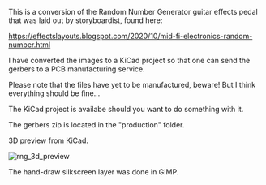This is a conversion of the Random Number Generator guitar effects pedal that was laid out by storyboardist, found here:

https://effectslayouts.blogspot.com/2020/10/mid-fi-electronics-random-number.html

I have converted the images to a KiCad project so that one can send the gerbers to a PCB manufacturing service.

Please note that the files have yet to be manufactured, beware! But I think everything should be fine...

The KiCad project is availabe should you want to do something with it.

The gerbers zip is located in the "production" folder.

3D preview from KiCad.

![rng_3d_preview](https://github.com/user-attachments/assets/1e5c6c01-1079-49c8-97d5-4e7ca64f49e0)

The hand-draw silkscreen layer was done in GIMP.
